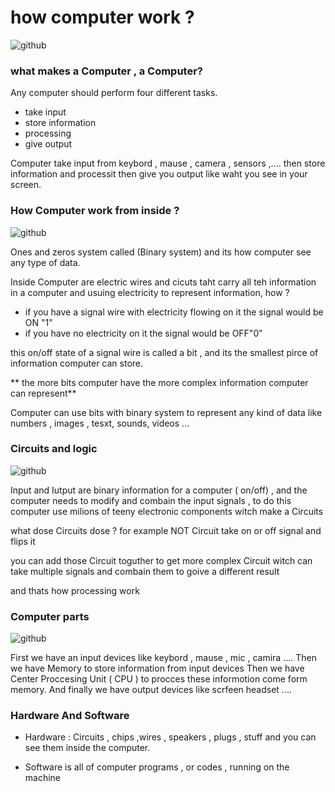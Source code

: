 # how computer work ?
![github](https://img.youtube.com/vi/p3q5zWCw8J4/maxresdefault.jpg)

### what makes a Computer , a Computer?
Any computer should perform four different tasks.
* take input
* store information
* processing
* give output

Computer take input from keybord , mause , camera , sensors ,....
then store information and processit then give you output like waht you see in your screen.

### How Computer work from inside  ?
![github](https://s3.us-east-1.amazonaws.com/s3.discoveryplace.org/craft3/card-images/binary-code.jpg)

Ones and zeros system called (Binary system) and its how computer see any type of data.

Inside Computer are electric wires and cicuts taht carry all teh information in a computer
and usuing electricity to represent information, how ?
* if you have a signal wire with electricity flowing on it the signal would be ON "1"
* if you have no electricity on it the signal would be OFF"0"

this on/off state of a signal wire is called a bit , and its the smallest pirce of information computer can store.

** the more bits computer have the more complex information computer can represent**

Computer can use bits with binary system to represent any kind of data like numbers , images , tesxt, sounds, videos ...

### Circuits and logic
![github](https://www.nutsvolts.com/uploads/articles/NV_0501_Byers_Large.jpg)

Input and Iutput are binary information for a computer ( on/off) , and the computer needs to modify and combain the input signals , to do this computer use milions of teeny electronic components witch make a Circuits

what dose Circuits dose ? 
for example NOT Circuit take on or off signal and flips it 

you can add those Circuit toguther to get more complex Circuit witch can take multiple signals and combain them to goive a different result

and thats how processing work

### Computer parts

![github](https://www.cnet.com/a/img/CwnHc92bPg2P9NK3DqpC3_GX34s=/1200x675/2019/11/23/4e21a4ae-cab6-4ea5-ace9-c3d8603ff017/all-parts.jpg)

First we have an input devices like keybord , mause , mic , camira  ....
Then we have Memory to store information from input devices 
Then we have Center Proccesing Unit ( CPU ) to procces these informotion come form memory.
And finally we have output devices  like scrfeen headset ....

### Hardware And Software

* Hardware : Circuits , chips ,wires , speakers ,  plugs , stuff and you can see them inside the computer.

* Software is all of computer programs , or codes , running on the machine 

